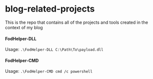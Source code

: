 # blog-related-projects
This is the repo that contains all of the projects and tools created in the context of my blog

#### FodHelper-DLL

Usage: `.\FodHelper-DLL C:\Path\To\payload.dll`

#### FodHelper-CMD

Usage: `.\FodHelper-CMD cmd /c powershell`
